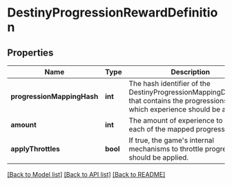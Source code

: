 # DestinyProgressionRewardDefinition

## Properties
Name | Type | Description | Notes
------------ | ------------- | ------------- | -------------
**progressionMappingHash** | **int** | The hash identifier of the DestinyProgressionMappingDefinition that contains the progressions for which experience should be applied. | [optional] 
**amount** | **int** | The amount of experience to give to each of the mapped progressions. | [optional] 
**applyThrottles** | **bool** | If true, the game&#39;s internal mechanisms to throttle progression should be applied. | [optional] 

[[Back to Model list]](../README.md#documentation-for-models) [[Back to API list]](../README.md#documentation-for-api-endpoints) [[Back to README]](../README.md)


